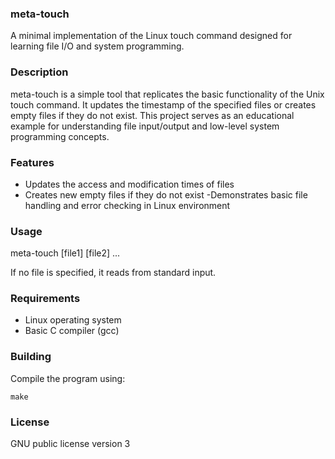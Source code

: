 ### meta-touch

A minimal implementation of the Linux touch command designed for learning file I/O and system programming.

### Description

meta-touch is a simple tool that replicates the basic functionality of the Unix touch command. It updates the timestamp of the specified files or creates empty files if they do not exist. This project serves as an educational example for understanding file input/output and low-level system programming concepts.
### Features

- Updates the access and modification times of files
- Creates new empty files if they do not exist
-Demonstrates basic file handling and error checking in Linux environment

### Usage

meta-touch [file1] [file2] ...

If no file is specified, it reads from standard input.

### Requirements

- Linux operating system
- Basic C compiler (gcc)

### Building

Compile the program using:

    make

### License

GNU public license version 3

